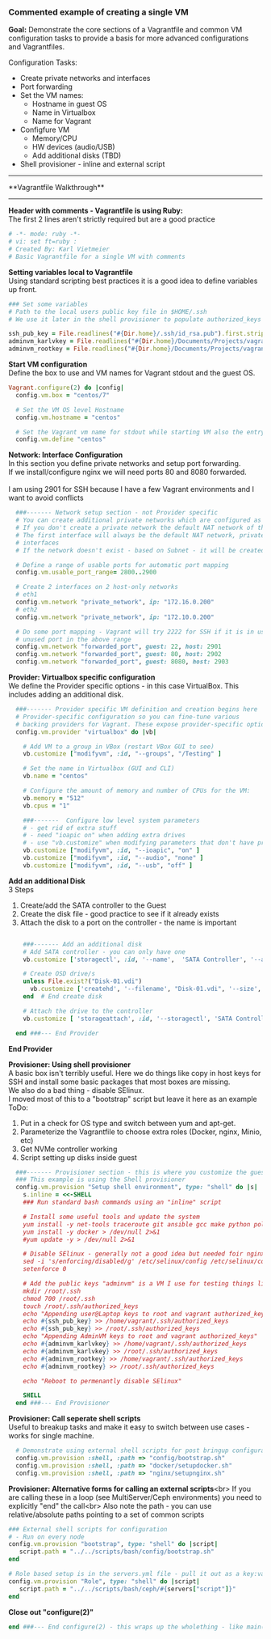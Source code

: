 ### Commented example of creating a single VM

**Goal:**
Demonstrate the core sections of a Vagrantfile and common VM configuration tasks to provide a basis for more advanced configurations and Vagrantfiles.  

Configuration Tasks:
* Create private networks and interfaces
* Port forwarding
* Set the VM names:
    * Hostname in guest OS
    * Name in Virtualbox
    * Name for Vagrant
* Configfure VM
    * Memory/CPU
    * HW devices (audio/USB)
    * Add additional disks (TBD)
* Shell provisioner - inline and external script

<HR>
**Vagrantfile Walkthrough**
<HR>


**Header with comments - Vagrantfile is using Ruby:**<br/>
The first 2 lines aren't strictly required but are a good practice 

```ruby
# -*- mode: ruby -*-
# vi: set ft=ruby :
# Created By: Karl Vietmeier
# Basic Vagrantfile for a single VM with comments
```

**Setting variables local to Vagrantfile**<br/>
Using standard scripting best practices it is a good idea to define variables up front.

```ruby
### Set some variables
# Path to the local users public key file in $HOME/.ssh
# We use it later in the shell provisioner to populate authorized_keys

ssh_pub_key = File.readlines("#{Dir.home}/.ssh/id_rsa.pub").first.strip
adminvm_karlvkey = File.readlines("#{Dir.home}/Documents/Projects/vagrant/certs/adminvm_karlv_id_rsa.pub").first.strip
adminvm_rootkey = File.readlines("#{Dir.home}/Documents/Projects/vagrant/certs/adminvm_root_id_rsa.pub").first.strip
```

**Start VM configuration**<br/>
Define the box to use and VM names for Vagrant stdout and the guest OS.

```ruby
Vagrant.configure(2) do |config|
  config.vm.box = "centos/7"

  # Set the VM OS level Hostname
  config.vm.hostname = "centos"

  # Set the Vagrant vm name for stdout while starting VM also the entry under machines in the .vagrant directory
  config.vm.define "centos"
```

**Network: Interface Configuration**<br/>
In this section you define private networks and setup port forwarding.<br/>
If we install/configure nginx we will need ports 80 and 8080 forwarded.<br/>   
I am using 2901 for SSH because I have a few Vagrant environments and I want to avoid conflicts

```ruby
  ###------- Network setup section - not Provider specific
  # You can create additional private networks which are configured as host-only networks by the Provider
  # If you don't create a private network the default NAT network of the provider will be used.
  # The first interface will always be the default NAT network, private networks get added as additional
  # interfaces
  # If the network doesn't exist - based on Subnet - it will be created in the Provider (VBox, VMware) 

  # Define a range of usable ports for automatic port mapping
  config.vm.usable_port_range= 2800..2900

  # Create 2 interfaces on 2 host-only networks
  # eth1
  config.vm.network "private_network", ip: "172.16.0.200"
  # eth2
  config.vm.network "private_network", ip: "172.10.0.200"

  # Do some port mapping - Vagrant will try 2222 for SSH if it is in use it will grab the first 
  # unused port in the above range
  config.vm.network "forwarded_port", guest: 22, host: 2901
  config.vm.network "forwarded_port", guest: 80, host: 2902
  config.vm.network "forwarded_port", guest: 8080, host: 2903

```

**Provider:  Virtualbox specific configuration**<br/>
We define the Provider specific options - in this case VirtualBox.  This includes adding an additional disk.

```ruby
  ###------- Provider specific VM definition and creation begins here
  # Provider-specific configuration so you can fine-tune various
  # backing providers for Vagrant. These expose provider-specific options.
  config.vm.provider "virtualbox" do |vb|

    # Add VM to a group in VBox (restart VBox GUI to see)
    vb.customize ["modifyvm", :id, "--groups", "/Testing" ]

    # Set the name in Virtualbox (GUI and CLI)
    vb.name = "centos"

    # Configure the amount of memory and number of CPUs for the VM:
    vb.memory = "512"
    vb.cpus = "1"

    ###-------  Configure low level system parameters
    # - get rid of extra stuff
    # - need "ioapic on" when adding extra drives
    # - use "vb.customize" when modifying parameters that don't have predefined aliases like "vb.cpu"
    vb.customize ["modifyvm", :id, "--ioapic", "on" ]
    vb.customize ["modifyvm", :id, "--audio", "none" ]
    vb.customize ["modifyvm", :id, "--usb", "off" ]
```

**Add an additional Disk**<br/>
3 Steps

1. Create/add the SATA controller to the Guest
2. Create the disk file - good practice to see if it already exists
3. Attach the disk to a port on the controller - the name is important

```ruby

    ###------- Add an additional disk
    # Add SATA controller - you can only have one
    vb.customize ['storagectl', :id, '--name',  'SATA Controller', '--add', 'sata',  '--controller', 'IntelAhci', '--portcount', 6]

    # Create OSD drive/s 
    unless File.exist?("Disk-01.vdi")
      vb.customize ['createhd', '--filename', "Disk-01.vdi", '--size', 512]
    end  # End create disk

    # Attach the drive to the controller
    vb.customize [ 'storageattach', :id, '--storagectl', 'SATA Controller', '--port', "2", '--device', 0, '--type', 'hdd', '--medium', "./Disk-01.vdi"]

  end ###--- End Provider
```

**End Provider**

**Provisioner: Using shell provisioner**<br/>
A basic box isn't terribly useful. Here we do things like copy in host keys for SSH and install some basic packages that most boxes are missing. <br/>
We also do a bad thing - disable SElinux. <br/>
I moved most of this to a "bootstrap" script but leave it here as an example<br/>
ToDo:

1. Put in a check for OS type and switch between yum and apt-get.
2. Parameterize the Vagrantfile to choose extra roles (Docker, nginx, Minio, etc)
3. Get NVMe controller working
4. Script setting up disks inside guest

```ruby
  ###------- Provisioner section - this is where you customize the guest OS.
  ### This example is using the Shell provisioner
  config.vm.provision "Setup shell environment", type: "shell" do |s|
    s.inline = <<-SHELL
    ### Run standard bash commands using an "inline" script

    # Install some useful tools and update the system
    yum install -y net-tools traceroute git ansible gcc make python policycoreutils-python > /dev/null 2>&1
    yum install -y docker > /dev/null 2>&1 
    #yum update -y > /dev/null 2>&1

    # Disable SElinux - generally not a good idea but needed foir nginx for now
    sed -i 's/enforcing/disabled/g' /etc/selinux/config /etc/selinux/config
    setenforce 0

    # Add the public keys "adminvm" is a VM I use for testing things like Ansible
    mkdir /root/.ssh
    chmod 700 /root/.ssh
    touch /root/.ssh/authorized_keys
    echo "Appending user@Laptop keys to root and vagrant authorized_keys"
    echo #{ssh_pub_key} >> /home/vagrant/.ssh/authorized_keys
    echo #{ssh_pub_key} >> /root/.ssh/authorized_keys
    echo "Appending AdminVM keys to root and vagrant authorized_keys"
    echo #{adminvm_karlvkey} >> /home/vagrant/.ssh/authorized_keys
    echo #{adminvm_karlvkey} >> /root/.ssh/authorized_keys
    echo #{adminvm_rootkey} >> /home/vagrant/.ssh/authorized_keys
    echo #{adminvm_rootkey} >> /root/.ssh/authorized_keys

    echo "Reboot to permenantly disable SElinux"

    SHELL
  end ###--- End Provisioner
```

**Provisioner: Call seperate shell scripts**<br/>
Useful to breakup tasks and make it easy to switch between use cases - works for single machine.

```ruby
  # Demonstrate using external shell scripts for post bringup configuration
  config.vm.provision :shell, :path => "config/bootstrap.sh"
  config.vm.provision :shell, :path => "docker/setupdocker.sh"
  config.vm.provision :shell, :path => "nginx/setupnginx.sh"
```

**Provisioner: Alternative forms for calling an external scripts**<br\>
If you are calling these in a loop (see MultiServer/Ceph environments) you need to explicitly "end" the call<br\>
Also note the path - you can use relative/absolute paths pointing to a set of common scripts  

```ruby
### External shell scripts for configuration
# - Run on every node
config.vm.provision "bootstrap", type: "shell" do |script|
   script.path = "../../scripts/bash/config/bootstrap.sh"
end

# Role based setup is in the servers.yml file - pull it out as a key:value
config.vm.provision "Role", type: "shell" do |script|
   script.path = "../../scripts/bash/ceph/#{servers["script"]}"
end
```

**Close out "configure(2)"**

```ruby
end ###--- End configure(2) - this wraps up the wholething - like main()
```